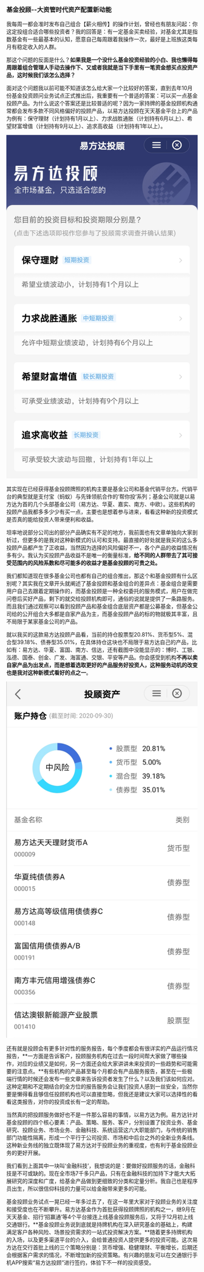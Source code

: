 ### 基金投顾--大资管时代资产配置新动能

我每周一都会准时发布自己组合【薪火相传】的操作计划，曾经也有朋友问起：你这定投组合适合哪些投资者？我的回答是：有一定基金买卖经验，对基金尤其是指数基金有一些最基本的认知，愿意自己每周跟着我操作一次，最好是上班族这类每月有稳定收入的人群。

那这个问题的反面是什么？**如果我是一个没什么基金投资经验的小白、我也懒得每周跟着组合管理人手动去操作下、又或者我就是当下手里有一笔资金想买点投资产品，这时候我们该怎么选择？**

面对这个问题我以前可能不知道该怎么给大家一个比较好的答案，直到去年10月份基金投资顾问业务试点正式推出后，我重要有一个普适的答案：可以买一点基金投顾产品。为什么说这个答案还是比较普适的呢？因为一家持牌的基金投顾机构通常都会发布多款不同风格偏好的投顾产品，以易方达投顾在天天基金平台上的产品为例有：保守理财（计划持有1月以上）、力求战胜通胀（计划持有6月以上）、希望财富增值（计划持有9月以上）、追求高收益（计划持有1年以上）。

![产品列](../img/yfd-tg-1.jpg) 

其实现在已经获得基金投顾牌照的机构主要是基金公司和基金代销平台方。代销平台的典型就是支付宝（蚂蚁）与先锋领航合作的‘帮你投’系列；基金公司就是以易方达为首的几个头部基金公司（易方达、华夏、嘉实、南方、中欧）。这些机构的投顾产品我都多多少少有买一点，主要也是想着参与进来，看看这种新的投资模式是否真的能给投资人带来便利和收益。

坦率地说部分公司出的部分产品确实有不足的地方，我前面也有文章单独向大家剖析过，但更多的是我对这种新模式的认可和支持。最直接的好处就是我买的这么多投顾产品都产生了正收益，当然因为选择的风险偏好不一，各个产品的收益情况有多有少。我认为买投顾产品收益不是唯一的衡量标准，**给不同的人群带去了其可接受范围内的风险系数和尽可能多的收益才是基金投顾的可贵之处。**

我们都知道现在很多基金公司也都有自己的组合推出，那这个和基金投顾有什么区别呢？其实我在文章开头就阐述了基金投顾和基金组合的差异点：基金组合是需要用户自己去跟着定期操作的，而基金投顾是一种全权委托的服务模式，用户在做完问卷后买好产品，剩下的就交给投顾机构即可，通俗的说就是提供了一条路服务。而且我们通过观察可以看到投顾产品和基金组合底层资产都是公募基金，但基金公司给的公开组合大多都是自家产品为主，而基金投顾产品的标的物就极其丰富，且不局限于某家基金公司的产品。

就以我买的这款易方达投顾产品看，当前的持仓股票型20.81%、货币型5%、混合型39.18%、债券型35.01%，在具体持仓这块也不局限于易方达自己的产品，比如有：易方达、华夏、富国、南方、信达，还有截图中没能显示的：博时、工银、泓德、国泰、创金、广发、海富通、交银、平安等产品。你会感受到机构**不再以卖自家产品为出发点，而是想着选取更好的产品服务好投资人，这种服务动机的改变也是我对这种新模式看好的点之一**。

![持仓](../img/yfd-tg-2.jpg) 

还有就是投顾会有更多针对性的服务报告，每个季度都会有很详实的产品运行情况报告，**一方面是告诉客户，投顾服务机构在过去一段时间帮大家做了哪些操作，对应的业绩又是如何，另一方面还会给大家讲讲未来投资的一些趋势和可能需要的注意点。**有些机构的产品甚至每个月都会有产品服务报告，甚至在一些极端行情的时候还会发布一些文章来告诉投资者发生了什么？以及我们该如何应对。这种定期和不定期结合的全方位的报告服务会让我们投资人感到一丝安全，当然你要是懒得看且够信任投顾机构也可以直接忽略，但我还是建议大家可以选择性的看看这类报告，对你的投资成长有一定的帮助。

当然真的把投顾服务做好也不是一件那么容易的事情，以易方达为例。易方达针对基金投顾的四个核心要素：产品、策略、服务、客户，分别设置了投资业务、基金研究、投顾业务、市场业务、金融科技、系统运营这六大职能部门，与传统的销售部门功能性隔离，形成一个平行于公司投资、市场和中后台之外的全新业务条线。这种新业务线的独立既体现了易方达对于投顾业务的重视度，也有利于基金投顾业务的更好开展。

我们看到上面其中一块叫‘金融科技’，我想说的是：要做好投顾服务的话，金融科技是不可或缺的。现在全市场7千多只产品，只有在金融科技的加持下才能大大拓展研究的深度和广度，给基金产品做到更细致的分类和定量分析。我自己也是程序员出生，所以很信仰科技的力量可以给金融带来更多的可能。

基金投顾业务试点一晃已经一年多过去了，在这一年里大家对于投顾业务的关注度和接受度也在不断攀升。易方达基金作为首批获得投顾牌照的机构之一，继9月在天天基金、招行‘招赢通’等4个平台接连上线基金投顾服务后，又将于12月初上线交通银行。**基金投顾业务说到底就是持牌机构在深入研究基金的基础上，构建满足客户各种风险、场景投资需求的一站式投资解决方案。**随着更多持牌机构的入场，以及更多渠道平台的介入，会给普通投资人提供更多的投资可能。这次易方达在交行首批上线的三个策略分别是：货币增强、稳健理财、平衡增长，后期还会根据客户需求的情况，不断增加新的投资策略。有兴趣的朋友可以在交通银行手机APP搜索“易方达投顾”进行签约，体验下不一样的投资感受。